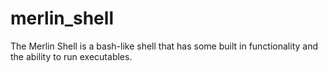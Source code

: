# merlin_shell
The Merlin Shell is a bash-like shell that has some built in functionality and the ability to run executables. 
